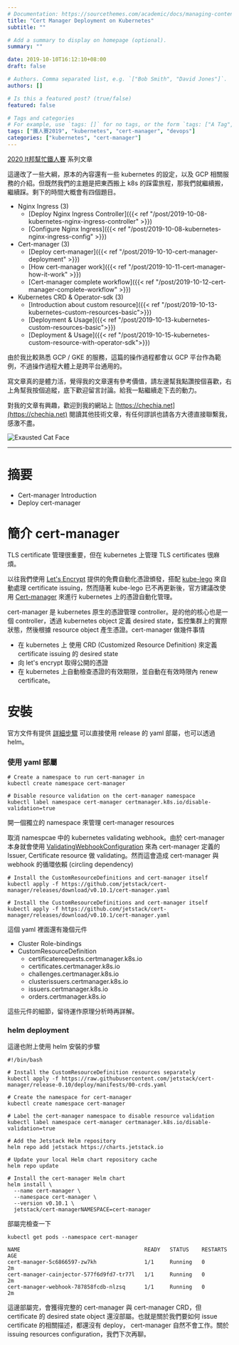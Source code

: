 ```yaml
---
# Documentation: https://sourcethemes.com/academic/docs/managing-content/
title: "Cert Manager Deployment on Kubernetes"
subtitle: ""

# Add a summary to display on homepage (optional).
summary: ""

date: 2019-10-10T16:12:10+08:00
draft: false

# Authors. Comma separated list, e.g. `["Bob Smith", "David Jones"]`.
authors: []

# Is this a featured post? (true/false)
featured: false

# Tags and categories
# For example, use `tags: []` for no tags, or the form `tags: ["A Tag", "Another Tag"]` for one or more tags.
tags: ["鐵人賽2019", "kubernetes", "cert-manager", "devops"]
categories: ["kubernetes", "cert-manager"]
---
```


[2020 It邦幫忙鐵人賽](https://ithelp.ithome.com.tw/2020ironman) 系列文章

這邊改了一些大綱，原本的內容還有一些 kubernetes 的設定，以及 GCP 相關服務的介紹。但既然我們的主題是把東西搬上 k8s 的踩雷旅程，那我們就繼續搬，繼續踩。剩下的時間大概會有四個題目。

- Nginx Ingress (3)
  - [Deploy Nginx Ingress Controller]({{< ref "/post/2019-10-08-kubernetes-nginx-ingress-controller" >}})
  - [Configure Nginx Ingress]({{< ref "/post/2019-10-08-kubernetes-nginx-ingress-config" >}})
- Cert-manager (3)
  - [Deploy cert-manager]({{< ref "/post/2019-10-10-cert-manager-deployment" >}})
  - [How cert-manager work]({{< ref "/post/2019-10-11-cert-manager-how-it-work" >}})
  - [Cert-manager complete workflow]({{< ref "/post/2019-10-12-cert-manager-complete-workflow" >}})
- Kubernetes CRD & Operator-sdk (3)
  - [Introduction about custom resource]({{< ref "/post/2019-10-13-kubernetes-custom-resources-basic">}})
  - [Deployment & Usage]({{< ref "/post/2019-10-13-kubernetes-custom-resources-basic">}})
  - [Deployment & Usage]({{< ref "/post/2019-10-15-kubernetes-custom-resource-with-operator-sdk">}})

由於我比較熟悉 GCP / GKE 的服務，這篇的操作過程都會以 GCP 平台作為範例，不過操作過程大體上是跨平台通用的。

寫文章真的是體力活，覺得我的文章還有參考價值，請左邊幫我點讚按個喜歡，右上角幫我按個追縱，底下歡迎留言討論。給我一點繼續走下去的動力。

對我的文章有興趣，歡迎到我的網站上 [https://chechia.net](https://chechia.net) 閱讀其他技術文章，有任何謬誤也請各方大德直接聯繫我，感激不盡。

![Exausted Cat Face](https://d32l83enj9u8rg.cloudfront.net/wp-content/uploads/iStock-966846550-cat-overheating-simonkr-1-940x470.jpg)

---

# 摘要

* Cert-manager Introduction
* Deploy cert-manager

# 簡介 cert-manager

TLS certificate 管理很重要，但在 kubernetes 上管理 TLS certificates 很麻煩。

以往我們使用 [Let's Encrypt](https://letsencrypt.org/zh-tw/) 提供的免費自動化憑證頒發，搭配 [kube-lego](https://github.com/jetstack/kube-lego) 來自動處理 certificate issuing，然而隨著 kube-lego 已不再更新後，官方建議改使用 [Cert-manager](https://github.com/jetstack/cert-manager/) 來進行 kubernetes 上的憑證自動化管理。

cert-manager 是 kubernetes 原生的憑證管理 controller。是的他的核心也是一個 controller，透過 kubernetes object 定義 desired state，監控集群上的實際狀態，然後根據 resource object 產生憑證。cert-manager 做幾件事情

* 在 kubernetes 上 使用 CRD (Customized Resource Definition) 來定義 certificate issuing 的 desired state
* 向 let's encrypt 取得公開的憑證
* 在 kubernetes 上自動檢查憑證的有效期限，並自動在有效時限內 renew certificate。

# 安裝

官方文件有提供 [詳細步驟](https://docs.cert-manager.io/en/latest/getting-started/install/kubernetes.html) 可以直接使用 release 的 yaml 部屬，也可以透過 helm。

### 使用 yaml 部屬

```
# Create a namespace to run cert-manager in
kubectl create namespace cert-manager

# Disable resource validation on the cert-manager namespace
kubectl label namespace cert-manager certmanager.k8s.io/disable-validation=true
```

開一個獨立的 namespace 來管理 cert-manager resources

取消 namespcae 中的 kubernetes validating webhook。由於 cert-manager 本身就會使用 [ValidatingWebhookConfiguration](https://kubernetes.io/docs/reference/access-authn-authz/extensible-admission-controllers/) 來為 cert-manager 定義的 Issuer, Certificate resource 做 validating。然而這會造成 cert-manager 與 webhook 的循環依賴 (circling dependency)

```
# Install the CustomResourceDefinitions and cert-manager itself
kubectl apply -f https://github.com/jetstack/cert-manager/releases/download/v0.10.1/cert-manager.yaml
```


```
# Install the CustomResourceDefinitions and cert-manager itself
kubectl apply -f https://github.com/jetstack/cert-manager/releases/download/v0.10.1/cert-manager.yaml
```

這個 yaml 裡面還有幾個元件

* Cluster Role-bindings
* CustomResourceDefinition
  * certificaterequests.certmanager.k8s.io
  * certificates.certmanager.k8s.io
  * challenges.certmanager.k8s.io
  * clusterissuers.certmanager.k8s.io
  * issuers.certmanager.k8s.io
  * orders.certmanager.k8s.io

這些元件的細節，留待運作原理分析時再詳解。

### helm deployment

這邊也附上使用 helm 安裝的步驟

```
#!/bin/bash

# Install the CustomResourceDefinition resources separately
kubectl apply -f https://raw.githubusercontent.com/jetstack/cert-manager/release-0.10/deploy/manifests/00-crds.yaml

# Create the namespace for cert-manager
kubectl create namespace cert-manager

# Label the cert-manager namespace to disable resource validation
kubectl label namespace cert-manager certmanager.k8s.io/disable-validation=true

# Add the Jetstack Helm repository
helm repo add jetstack https://charts.jetstack.io

# Update your local Helm chart repository cache
helm repo update

# Install the cert-manager Helm chart
helm install \
  --name cert-manager \
  --namespace cert-manager \
  --version v0.10.1 \
  jetstack/cert-managerNAMESPACE=cert-manager
```

部屬完檢查一下

```
kubectl get pods --namespace cert-manager

NAME                                       READY   STATUS    RESTARTS   AGE
cert-manager-5c6866597-zw7kh               1/1     Running   0          2m
cert-manager-cainjector-577f6d9fd7-tr77l   1/1     Running   0          2m
cert-manager-webhook-787858fcdb-nlzsq      1/1     Running   0          2m
```

這邊部屬完，會獲得完整的 cert-manager 與 cert-manager CRD，但 certificate 的 desired state object 還沒部屬。也就是關於我們要如何 issue certificate 的相關描述，都還沒有 deploy， cert-manager 自然不會工作。關於 issuing resources configuration，我們下次再聊。
